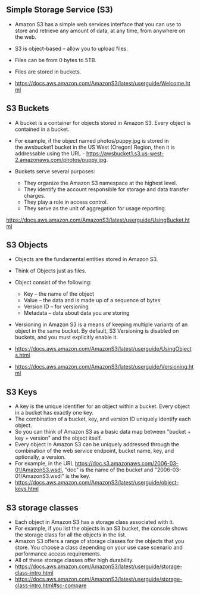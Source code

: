 ## Simple Storage Service (S3)

- Amazon S3 has a simple web services interface that you can use to store and retrieve any amount of data, at any time, from anywhere on the web.
- S3 is object-based – allow you to upload files.
- Files can be from 0 bytes to 5TB.
- Files are stored in buckets.

- https://docs.aws.amazon.com/AmazonS3/latest/userguide/Welcome.html

## S3 Buckets

- A bucket is a container for objects stored in Amazon S3. Every object is contained in a bucket.
- For example, if the object named photos/puppy.jpg is stored in the awsbucket1 bucket in the US West (Oregon) Region, then it is addressable using the URL - https://awsbucket1.s3.us-west-2.amazonaws.com/photos/puppy.jpg.

- Buckets serve several purposes:
    - They organize the Amazon S3 namespace at the highest level.
    - They identify the account responsible for storage and data transfer charges.
    - They play a role in access control.
    - They serve as the unit of aggregation for usage reporting.

https://docs.aws.amazon.com/AmazonS3/latest/userguide/UsingBucket.html

## S3 Objects

- Objects are the fundamental entities stored in Amazon S3.
- Think of Objects just as files.
- Object consist of the following:
    - Key – the name of the object
    - Value – the data and is made up of a sequence of bytes
    - Version ID – for versioning
    - Metadata – data about data you are storing

- Versioning in Amazon S3 is a means of keeping multiple variants of an object in the same bucket. By default, S3 Versioning is disabled on buckets, and you must explicitly enable it.

- https://docs.aws.amazon.com/AmazonS3/latest/userguide/UsingObjects.html
- https://docs.aws.amazon.com/AmazonS3/latest/userguide/Versioning.html

## S3 Keys

- A key is the unique identifier for an object within a bucket. Every object in a bucket has exactly one key.
- The combination of a bucket, key, and version ID uniquely identify each object.
- So you can think of Amazon S3 as a basic data map between "bucket + key + version" and the object itself.
- Every object in Amazon S3 can be uniquely addressed through the combination of the web service endpoint, bucket name, key, and optionally, a version.
- For example, in the URL https://doc.s3.amazonaws.com/2006-03-01/AmazonS3.wsdl, "doc" is the name of the bucket and "2006-03-01/AmazonS3.wsdl" is the key.
- https://docs.aws.amazon.com/AmazonS3/latest/userguide/object-keys.html

## S3 storage classes

- Each object in Amazon S3 has a storage class associated with it.
- For example, if you list the objects in an S3 bucket, the console shows the storage class for all the objects in the list.
- Amazon S3 offers a range of storage classes for the objects that you store. You choose a class depending on your use case scenario and performance access requirements. 
- All of these storage classes offer high durability.
- https://docs.aws.amazon.com/AmazonS3/latest/userguide/storage-class-intro.html
- https://docs.aws.amazon.com/AmazonS3/latest/userguide/storage-class-intro.html#sc-compare

